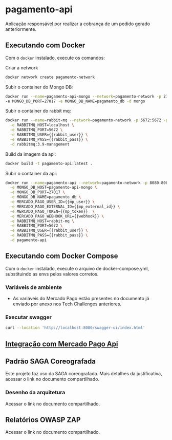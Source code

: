# pagamento-api

Aplicação responsável por realizar a cobrança de um pedido gerado anteriormente.

## Executando com Docker
Com o `docker` instalado, execute os comandos:

Criar a network
```bash
docker network create pagamento-network
```

Subir o container do Mongo DB:
```bash
docker run --name=pagamento-api-mongo --network=pagamento-network -p 27017:27017 -d \
-e MONGO_DB_PORT=27017 -e MONGO_DB_NAME=pagamento_db -d mongo
```

Subir o container do rabbit mq:
```bash
docker run --name=rabbit-mq --network=pagamento-network -p 5672:5672 -p 15672:15672 -d \
  -e RABBITMQ_HOST=localhost \
  -e RABBITMQ_PORT=5672 \
  -e RABBITMQ_USER={{rabbit_user}} \
  -e RABBITMQ_PASS={{rabbit_pass}} \
  -d rabbitmq:3.9-management
```

Build da imagem da api:
```bash
docker build -t pagamento-api:latest .
```

Subir o container da api:
```bash
docker run --name=pagamento-api --network=pagamento-network -p 8080:8080 -d \
  -e MONGO_DB_HOST=pagamento-api-mongo \
  -e MONGO_DB_PORT=27017 \
  -e MONGO_DB_NAME=pagamento_db \
  -e MERCADO_PAGO_USER_ID={{mp_user}} \
  -e MERCADO_PAGO_EXTERNAL_ID={{mp_external_id}} \
  -e MERCADO_PAGO_TOKEN={{mp_token}}  \
  -e MERCADO_PAGO_WEBHOOK_URL={{webhook}} \
  -e RABBITMQ_HOST=rabbit-mq \
  -e RABBITMQ_PORT=5672 \
  -e RABBITMQ_USER={{rabbit_user}} \
  -e RABBITMQ_PASS={{rabbit_pass}} \
  -d pagamento-api
```

## Executando com Docker Compose
Com o `docker` instalado, execute o arquivo de docker-compose.yml, substituindo as envs pelos valores corretos.

### Variáveis de ambiente

- As variáveis do Mercado Pago estão presentes no documento já enviado por anexo nos Tech Challenges anteriores.

### Executar swagger
```sh
curl --location 'http://localhost:8080/swagger-ui/index.html'
```

## [Integração com Mercado Pago Api](README-MERCADOPAGO.md)

## Padrão SAGA Coreografada

Este projeto faz uso da SAGA coreografada.
Mais detalhes da justificativa, acessar o link no documento compartilhado.

### Desenho da arquitetura
Acessar o link no documento compartilhado.

## Relatórios OWASP ZAP
Acessar o link no documento compartilhado.
